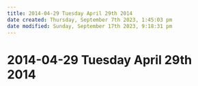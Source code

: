 ```yaml
---
title: 2014-04-29 Tuesday April 29th 2014
date created: Thursday, September 7th 2023, 1:45:03 pm
date modified: Sunday, September 17th 2023, 9:18:31 pm
---
```


# 2014-04-29 Tuesday April 29th 2014
